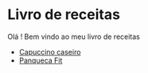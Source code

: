 # Livro de receitas

Olá ! Bem vindo ao meu livro de receitas

* [Capuccino caseiro](https://github.com/kaleopiasse/livro-receitas/blob/master/receitas/capuccino.md)
* [Panqueca Fit](https://github.com/kaleopiasse/livro-receitas/blob/master/receitas/panqueca-fit.md)